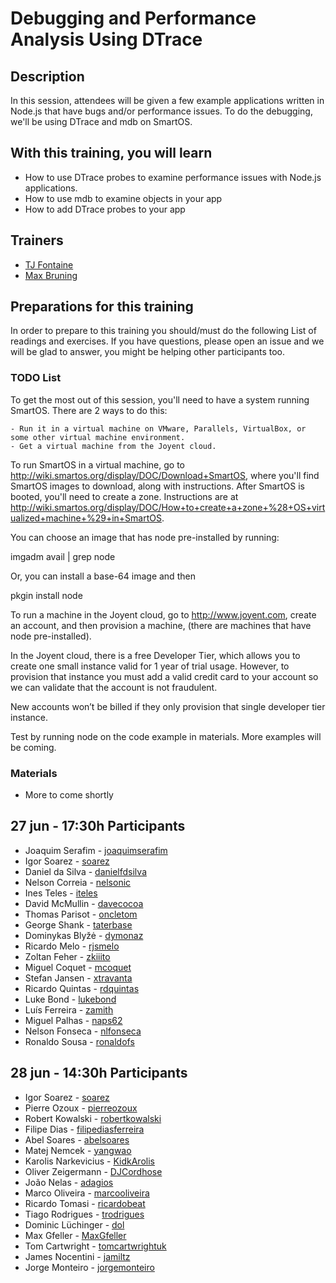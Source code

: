 Debugging and Performance Analysis Using DTrace
=====================


## Description

In this session, attendees will be given a few example applications written in Node.js that have bugs and/or performance issues. To do the debugging, we'll be using DTrace and mdb on SmartOS.

## With this training, you will learn

- How to use DTrace probes to examine performance issues with Node.js
  applications.
- How to use mdb to examine objects in your app
- How to add DTrace probes to your app

## Trainers

* [TJ Fontaine]()
* [Max Bruning]()

## Preparations for this training

In order to prepare to this training you should/must do the following List of readings and exercises. If you have questions, please open an issue and we will be glad to answer, you might be helping other participants too.

### TODO List

To get the most out of this session, you'll need to have a system
running SmartOS.  There are 2 ways to do this:

	- Run it in a virtual machine on VMware, Parallels, VirtualBox, or some other virtual machine environment.
	- Get a virtual machine from the Joyent cloud.

To run SmartOS in a virtual machine, go to
http://wiki.smartos.org/display/DOC/Download+SmartOS, where you'll
find SmartOS images to download, along with instructions.  After
SmartOS is booted, you'll need to create a zone. Instructions are at
http://wiki.smartos.org/display/DOC/How+to+create+a+zone+%28+OS+virtualized+machine+%29+in+SmartOS.

You can choose an image that has node pre-installed by running:

imgadm avail | grep node

Or, you can install a base-64 image and then

pkgin install node

To run a machine in the Joyent cloud, go to http://www.joyent.com,
create an account, and then provision a machine, (there are machines
that have node pre-installed).

In the Joyent cloud, there is a free Developer Tier, which allows you to create one small instance valid for 1 year of trial usage. However, to provision that instance you must add a valid credit card to your account so we can validate that the account is not fraudulent.

New accounts won’t be billed if they only provision that single developer tier instance.

Test by running node on the code example in materials.  More examples
will be coming.

### Materials

- More to come shortly

## 27 jun - 17:30h Participants

- Joaquim Serafim - [joaquimserafim](https://github.com/joaquimserafim)
- Igor Soarez - [soarez](https://github.com/soarez)
- Daniel da Silva - [danielfdsilva](https://github.com/danielfdsilva)
- Nelson Correia - [nelsonic](https://github.com/nelsonic)
- Ines Teles - [iteles](https://github.com/iteles)
- David McMullin - [davecocoa](https://github.com/davecocoa)
- Thomas Parisot - [oncletom](https://github.com/oncletom)
- George Shank - [taterbase](https://github.com/taterbase)
- Dominykas Blyžė - [dymonaz](https://github.com/dymonaz)
- Ricardo Melo - [rjsmelo](https://github.com/rjsmelo)
- Zoltan Feher - [zkiiito](https://github.com/zkiiito)
- Miguel Coquet - [mcoquet](https://github.com/mcoquet)
- Stefan Jansen - [xtravanta](https://github.com/xtravanta)
- Ricardo Quintas - [rdquintas](https://github.com/rdquintas)
- Luke Bond - [lukebond](https://github.com/lukebond)
- Luís Ferreira - [zamith](https://github.com/zamith)
- Miguel Palhas - [naps62](https://github.com/naps62)
- Nelson Fonseca - [nlfonseca](https://github.com/nlfonseca)
- Ronaldo Sousa - [ronaldofs](https://github.com/ronaldofs)

## 28 jun - 14:30h Participants

- Igor Soarez - [soarez](https://github.com/soarez)
- Pierre Ozoux - [pierreozoux](https://github.com/pierreozoux)
- Robert Kowalski - [robertkowalski](https://github.com/robertkowalski)
- Filipe Dias - [filipediasferreira](https://github.com/filipediasferreira)
- Abel Soares - [abelsoares](https://github.com/abelsoares)
- Matej Nemcek - [yangwao](https://github.com/yangwao)
- Karolis Narkevicius - [KidkArolis](https://github.com/KidkArolis)
- Oliver Zeigermann - [DJCordhose](https://github.com/DJCordhose)
- João Nelas - [adagios](https://github.com/adagios)
- Marco Oliveira - [marcooliveira](https://github.com/marcooliveira)
- Ricardo Tomasi - [ricardobeat](https://github.com/ricardobeat)
- Tiago Rodrigues - [trodrigues](https://github.com/trodrigues)
- Dominic Lüchinger - [dol](https://github.com/dol)
- Max Gfeller - [MaxGfeller](https://github.com/MaxGfeller)
- Tom Cartwright - [tomcartwrightuk](https://github.com/tomcartwrightuk)
- James Nocentini - [jamiltz](https://github.com/jamiltz)
- Jorge Monteiro - [jorgemonteiro](https://github.com/jorgemonteiro)
